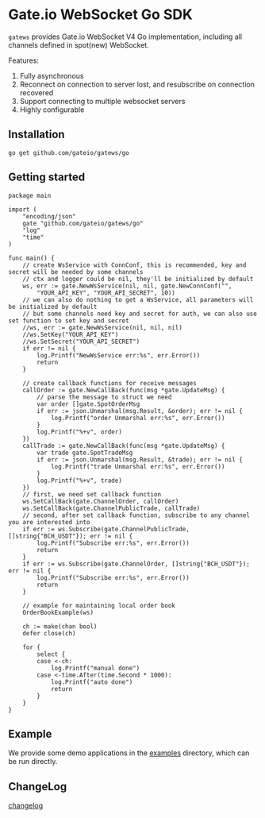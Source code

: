 # Gate.io WebSocket Go SDK

`gatews` provides Gate.io WebSocket V4 Go implementation, including all channels defined in spot(new) WebSocket.

Features:

1. Fully asynchronous
2. Reconnect on connection to server lost, and resubscribe on connection recovered
3. Support connecting to multiple websocket servers
4. Highly configurable

## Installation

```shell
go get github.com/gateio/gatews/go
```

## Getting started

```golang
package main

import (
	"encoding/json"
	gate "github.com/gateio/gatews/go"
	"log"
	"time"
)

func main() {
	// create WsService with ConnConf, this is recommended, key and secret will be needed by some channels
	// ctx and logger could be nil, they'll be initialized by default
	ws, err := gate.NewWsService(nil, nil, gate.NewConnConf("",
		"YOUR_API_KEY", "YOUR_API_SECRET", 10))
	// we can also do nothing to get a WsService, all parameters will be initialized by default
	// but some channels need key and secret for auth, we can also use set function to set key and secret
	//ws, err := gate.NewWsService(nil, nil, nil)
	//ws.SetKey("YOUR_API_KEY")
	//ws.SetSecret("YOUR_API_SECRET")
	if err != nil {
		log.Printf("NewWsService err:%s", err.Error())
		return
	}

	// create callback functions for receive messages
	callOrder := gate.NewCallBack(func(msg *gate.UpdateMsg) {
		// parse the message to struct we need
		var order []gate.SpotOrderMsg
		if err := json.Unmarshal(msg.Result, &order); err != nil {
			log.Printf("order Unmarshal err:%s", err.Error())
		}
		log.Printf("%+v", order)
	})
	callTrade := gate.NewCallBack(func(msg *gate.UpdateMsg) {
		var trade gate.SpotTradeMsg
		if err := json.Unmarshal(msg.Result, &trade); err != nil {
			log.Printf("trade Unmarshal err:%s", err.Error())
		}
		log.Printf("%+v", trade)
	})
	// first, we need set callback function
	ws.SetCallBack(gate.ChannelOrder, callOrder)
	ws.SetCallBack(gate.ChannelPublicTrade, callTrade)
	// second, after set callback function, subscribe to any channel you are interested into
	if err := ws.Subscribe(gate.ChannelPublicTrade, []string{"BCH_USDT"}); err != nil {
		log.Printf("Subscribe err:%s", err.Error())
		return
	}
	if err := ws.Subscribe(gate.ChannelOrder, []string{"BCH_USDT"}); err != nil {
		log.Printf("Subscribe err:%s", err.Error())
		return
	}

	// example for maintaining local order book
	OrderBookExample(ws)

	ch := make(chan bool)
	defer close(ch)

	for {
		select {
		case <-ch:
			log.Printf("manual done")
		case <-time.After(time.Second * 1000):
			log.Printf("auto done")
			return
		}
	}
}
```

## Example

We provide some demo applications in the [examples](_examples) directory, which can be run directly.

## ChangeLog

[changelog](changelog.md) 